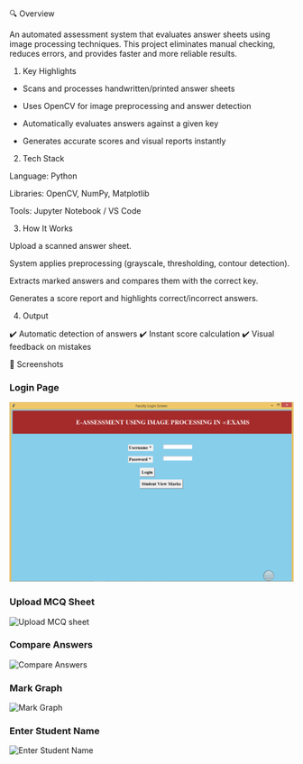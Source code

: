🔍 Overview

An automated assessment system that evaluates answer sheets using image processing techniques. This project eliminates manual checking, reduces errors, and provides faster and more reliable results.

1) Key Highlights

* Scans and processes handwritten/printed answer sheets

* Uses OpenCV for image preprocessing and answer detection

* Automatically evaluates answers against a given key

* Generates accurate scores and visual reports instantly

2) Tech Stack

Language: Python

Libraries: OpenCV, NumPy, Matplotlib

Tools: Jupyter Notebook / VS Code

3) How It Works

Upload a scanned answer sheet.

System applies preprocessing (grayscale, thresholding, contour detection).

Extracts marked answers and compares them with the correct key.

Generates a score report and highlights correct/incorrect answers.

4) Output

✔️ Automatic detection of answers
✔️ Instant score calculation
✔️ Visual feedback on mistakes

📸 Screenshots  

### Login Page  
![Login Page](https://github.com/Ahmad-Zaf/E-Assessment-using-Image-Processing/blob/main/eassesment%20code/Asset/LoginPage.png)

### Upload MCQ Sheet  
![Upload MCQ sheet](eassessment%20code/asset/Upload%20MCQ%20sheet.png)  

### Compare Answers  
![Compare Answers](eassessment%20code/asset/Compare%20Answers.png)  

### Mark Graph  
![Mark Graph](eassessment%20code/asset/Mark%20Graph.png)  

### Enter Student Name  
![Enter Student Name](eassessment%20code/asset/Enter%20Student%20Name.png)  
   


